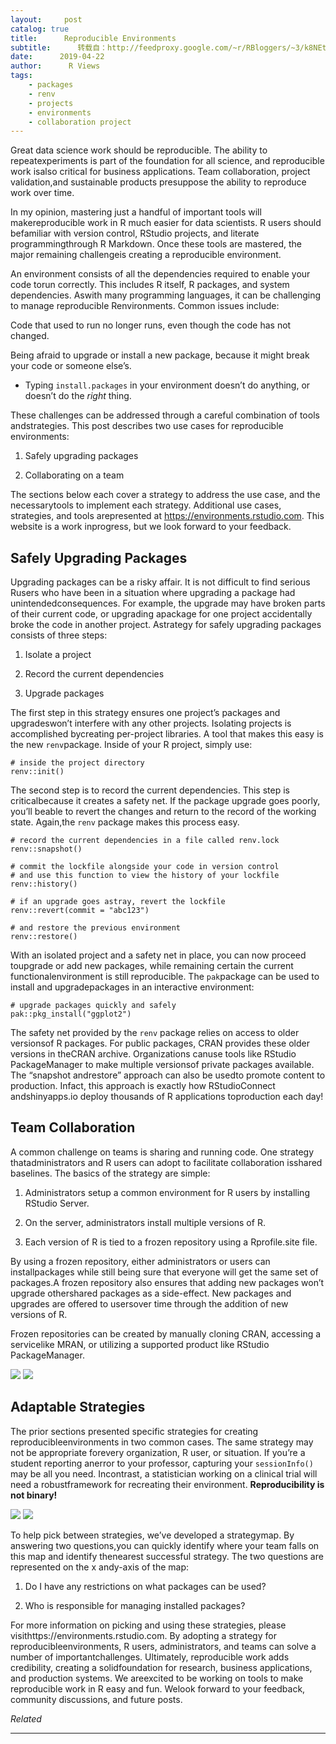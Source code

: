```yaml
---
layout:     post
catalog: true
title:      Reproducible Environments
subtitle:      转载自：http://feedproxy.google.com/~r/RBloggers/~3/k8NEtvwasTQ/
date:      2019-04-22
author:      R Views
tags:
    - packages
    - renv
    - projects
    - environments
    - collaboration project
---
```








Great data science work should be reproducible. The ability to repeatexperiments is part of the foundation for all science, and reproducible work isalso critical for business applications. Team collaboration, project validation,and sustainable products presuppose the ability to reproduce work over time.

In my opinion, mastering just a handful of important tools will makereproducible work in R much easier for data scientists. R users should befamiliar with version control, RStudio projects, and literate programmingthrough R Markdown. Once these tools are mastered, the major remaining challengeis creating a reproducible environment.

An environment consists of all the dependencies required to enable your code torun correctly. This includes R itself, R packages, and system dependencies. Aswith many programming languages, it can be challenging to manage reproducible Renvironments. Common issues include:

Code that used to run no longer runs, even though the code has not changed.

Being afraid to upgrade or install a new package, because it might break your code or someone else’s.

- Typing `install.packages` in your environment doesn’t do anything, or doesn’t do the *right* thing.


These challenges can be addressed through a careful combination of tools andstrategies. This post describes two use cases for reproducible environments:

1. Safely upgrading packages

1. Collaborating on a team


The sections below each cover a strategy to address the use case, and the necessarytools to implement each strategy. Additional use cases, strategies, and tools arepresented at https://environments.rstudio.com. This website is a work inprogress, but we look forward to your feedback.

## Safely Upgrading Packages

Upgrading packages can be a risky affair. It is not difficult to find serious Rusers who have been in a situation where upgrading a package had unintendedconsequences. For example, the upgrade may have broken parts of their current code, or upgrading apackage for one project accidentally broke the code in another project. Astrategy for safely upgrading packages consists of three steps:

1. Isolate a project

1. Record the current dependencies

1. Upgrade packages


The first step in this strategy ensures one project’s packages and upgradeswon’t interfere with any other projects. Isolating projects is accomplished bycreating per-project libraries. A tool that makes this easy is the new `renv`package. Inside of your R project, simply use:

```
# inside the project directory
renv::init()
```

The second step is to record the current dependencies. This step is criticalbecause it creates a safety net. If the package upgrade goes poorly, you’ll beable to revert the changes and return to the record of the working state. Again,the `renv` package makes this process easy.

```
# record the current dependencies in a file called renv.lock
renv::snapshot()

# commit the lockfile alongside your code in version control
# and use this function to view the history of your lockfile
renv::history()

# if an upgrade goes astray, revert the lockfile
renv::revert(commit = "abc123")

# and restore the previous environment
renv::restore()
```

With an isolated project and a safety net in place, you can now proceed toupgrade or add new packages, while remaining certain the current functionalenvironment is still reproducible. The `pak`package can be used to install and upgradepackages in an interactive environment:

```
# upgrade packages quickly and safely
pak::pkg_install("ggplot2")
```

The safety net provided by the `renv` package relies on access to older versionsof R packages. For public packages, CRAN provides these older versions in theCRAN archive. Organizations canuse tools like RStudio PackageManager to make multiple versionsof private packages available. The “snapshot andrestore” approach can also be usedto promote content to production. Infact, this approach is exactly how RStudioConnect andshinyapps.io deploy thousands of R applications toproduction each day!

## Team Collaboration

A common challenge on teams is sharing and running code. One strategy thatadministrators and R users can adopt to facilitate collaboration isshared baselines. The basics of the strategy are simple:

1. Administrators setup a common environment for R users by installing RStudio Server.

1. On the server, administrators install multiple versions of R.

1. Each version of R is tied to a frozen repository using a Rprofile.site file.


By using a frozen repository, either administrators or users can installpackages while still being sure that everyone will get the same set of packages.A frozen repository also ensures that adding new packages won’t upgrade othershared packages as a side-effect. New packages and upgrades are offered to usersover time through the addition of new versions of R.

Frozen repositories can be created by manually cloning CRAN, accessing a servicelike MRAN, or utilizing a supported product like RStudio PackageManager.

![](https://i0.wp.com/rviews.rstudio.com/post/2019-04-15-repro-envs_files/figure-html/unnamed-chunk-4-1.png?w=450&ssl=1)
![](https://i0.wp.com/rviews.rstudio.com/post/2019-04-15-repro-envs_files/figure-html/unnamed-chunk-4-1.png?w=450&ssl=1)


## Adaptable Strategies

The prior sections presented specific strategies for creating reproducibleenvironments in two common cases. The same strategy may not be appropriate forevery organization, R user, or situation. If you’re a student reporting anerror to your professor, capturing your `sessionInfo()` may be all you need. Incontrast, a statistician working on a clinical trial will need a robustframework for recreating their environment. **Reproducibility is not binary!**

![](https://i1.wp.com/rviews.rstudio.com/post/2019-04-15-repro-envs_files/figure-html/unnamed-chunk-5-1.png?w=450&ssl=1)
![](https://i1.wp.com/rviews.rstudio.com/post/2019-04-15-repro-envs_files/figure-html/unnamed-chunk-5-1.png?w=450&ssl=1)


To help pick between strategies, we’ve developed a strategymap. By answering two questions,you can quickly identify where your team falls on this map and identify thenearest successful strategy. The two questions are represented on the x andy-axis of the map:

1. Do I have any restrictions on what packages can be used?

1. Who is responsible for managing installed packages?





For more information on picking and using these strategies, please visithttps://environments.rstudio.com. By adopting a strategy for reproducibleenvironments, R users, administrators, and teams can solve a number of importantchallenges. Ultimately, reproducible work adds credibility, creating a solidfoundation for research, business applications, and production systems. We areexcited to be working on tools to make reproducible work in R easy and fun. Welook forward to your feedback, community discussions, and future posts.

 


*Related*








---
